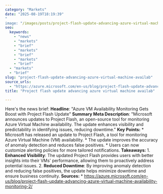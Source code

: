 ```yaml
---
category: "Markets"
date: "2025-08-19T18:19:39"
"
image: "/images/posts/project-flash-update-advancing-azure-virtual-machine-availab.png"
seo:
  keywords:
    - "news"
    - "markets"
    - "brief"
    - "markets"
    - "brief"
    - "markets"
    - "brief"
  - "markets"
  - "brief"
slug: "project-flash-update-advancing-azure-virtual-machine-availab"
source_urls:
  - "https://azure.microsoft.com/en-us/blog/project-flash-update-advancing-azure-virtual-machine-availability-monitoring-2/"
title: "Project flash update advancing azure virtual machine availab"

---
```


Here's the news brief:  **Headline**: "Azure VM Availability Monitoring Gets Boost with Project Flash Update"  **Summary Meta Description**: "Microsoft announces updates to Project Flash, an open-source tool for monitoring Azure Virtual Machine availability. The update enhances visibility and predictability in identifying issues, reducing downtime."  **Key Points:**  * Microsoft has released an update to Project Flash, a tool for monitoring Azure Virtual Machine (VM) availability. * The update improves the accuracy of anomaly detection and reduces false positives. * Users can now customize alerting policies for more tailored notifications.  **Takeaways:** 1. **Enhanced Visibility**: The updated Project Flash provides users with better insights into their VMs' performance, allowing them to proactively address potential issues. 2. **Reduced Downtime**: By improving anomaly detection and reducing false positives, the update helps minimize downtime and ensure business continuity.  **Sources:**  * https://azure.microsoft.com/en-us/blog/project-flash-update-advancing-azure-virtual-machine-availability-monitoring-2/